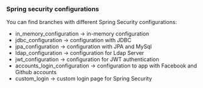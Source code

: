 ### Spring security configurations 

You can find branches with different Spring Security configurations:

- in_memory_configuration       -> in-memory configuration
- jdbc_configuration            -> configuration with JDBC
- jpa_configuration             -> configuration with JPA and MySql
- ldap_configuration            -> configuration for Ldap Server
- jwt_configuration             -> configuration for JWT authentication
- accounts_login_configuration  -> configuration to app with Facebook and Github accounts
- custom_login                  -> custom login page for Spring Security

